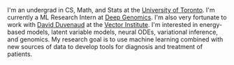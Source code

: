 I'm an undergrad in CS, Math, and Stats at the [University of Toronto](https://www.utoronto.ca/). I'm currently a ML Research Intern at [Deep Genomics](https://www.deepgenomics.com/). I'm also very fortunate to work with [David Duvenaud](https://www.cs.toronto.edu/~duvenaud/) at the [Vector Institute](https://vectorinstitute.ai/). I'm interested in energy-based models, latent variable models, neural ODEs, variational inference, and genomics. My research goal is to use machine learning combined with new sources of data to develop tools for diagnosis and treatment of patients.

